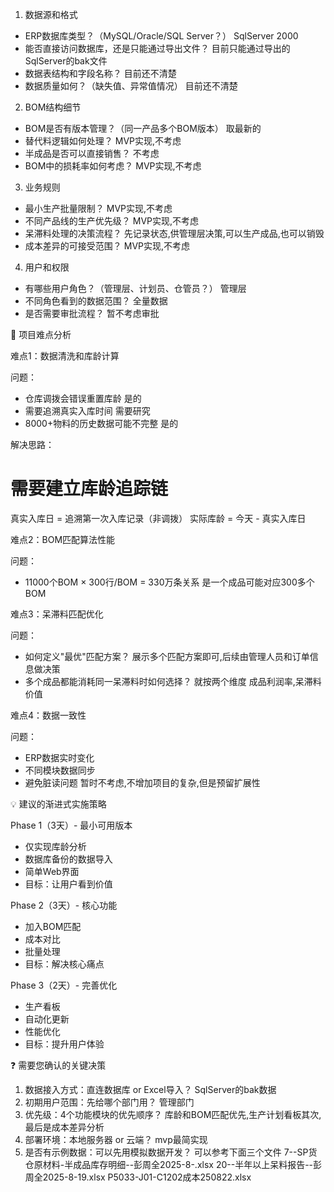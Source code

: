 

  1. 数据源和格式

  - ERP数据库类型？（MySQL/Oracle/SQL Server？）
      SqlServer 2000
  - 能否直接访问数据库，还是只能通过导出文件？
       目前只能通过导出的SqlServer的bak文件
  - 数据表结构和字段名称？
       目前还不清楚
  - 数据质量如何？（缺失值、异常值情况）
       目前还不清楚

  2. BOM结构细节

  - BOM是否有版本管理？（同一产品多个BOM版本）
       取最新的
  - 替代料逻辑如何处理？
       MVP实现,不考虑
  - 半成品是否可以直接销售？
       不考虑
  - BOM中的损耗率如何考虑？
       MVP实现,不考虑
       

  3. 业务规则

  - 最小生产批量限制？
        MVP实现,不考虑
  - 不同产品线的生产优先级？
        MVP实现,不考虑
  - 呆滞料处理的决策流程？
        先记录状态,供管理层决策,可以生产成品,也可以销毁
  - 成本差异的可接受范围？
        MVP实现,不考虑

  4. 用户和权限

  - 有哪些用户角色？（管理层、计划员、仓管员？）
        管理层
  - 不同角色看到的数据范围？
        全量数据
  - 是否需要审批流程？
        暂不考虑审批

  🎯 项目难点分析

  难点1：数据清洗和库龄计算

  问题：
  - 仓库调拨会错误重置库龄
        是的
  - 需要追溯真实入库时间
        需要研究
  - 8000+物料的历史数据可能不完整
        是的

  解决思路：
  # 需要建立库龄追踪链
  真实入库日 = 追溯第一次入库记录（非调拨）
  实际库龄 = 今天 - 真实入库日

  难点2：BOM匹配算法性能

  问题：
  - 11000个BOM × 300行/BOM = 330万条关系
        是一个成品可能对应300多个BOM



  难点3：呆滞料匹配优化

  问题：
  - 如何定义"最优"匹配方案？
        展示多个匹配方案即可,后续由管理人员和订单信息做决策
  - 多个成品都能消耗同一呆滞料时如何选择？
        就按两个维度 成品利润率,呆滞料价值


  难点4：数据一致性

  问题：
  - ERP数据实时变化
  - 不同模块数据同步
  - 避免脏读问题
        暂时不考虑,不增加项目的复杂,但是预留扩展性




  💡 建议的渐进式实施策略

  Phase 1（3天）- 最小可用版本

  - 仅实现库龄分析
  - 数据库备份的数据导入
  - 简单Web界面
  - 目标：让用户看到价值

  Phase 2（3天）- 核心功能

  - 加入BOM匹配
  - 成本对比
  - 批量处理
  - 目标：解决核心痛点

  Phase 3（2天）- 完善优化

  - 生产看板
  - 自动化更新
  - 性能优化
  - 目标：提升用户体验

  ❓ 需要您确认的关键决策

  1. 数据接入方式：直连数据库 or Excel导入？
       SqlServer的bak数据
  2. 初期用户范围：先给哪个部门用？
        管理部门
  3. 优先级：4个功能模块的优先顺序？
        库龄和BOM匹配优先,生产计划看板其次,最后是成本差异分析
  4. 部署环境：本地服务器 or 云端？
        mvp最简实现
  5. 是否有示例数据：可以先用模拟数据开发？
    可以参考下面三个文件
        7--SP货仓原材料-半成品库存明细--彭周全2025-8-.xlsx
        20--半年以上呆料报告--彭周全2025-8-19.xlsx
        P5033-J01-C1202成本250822.xlsx

